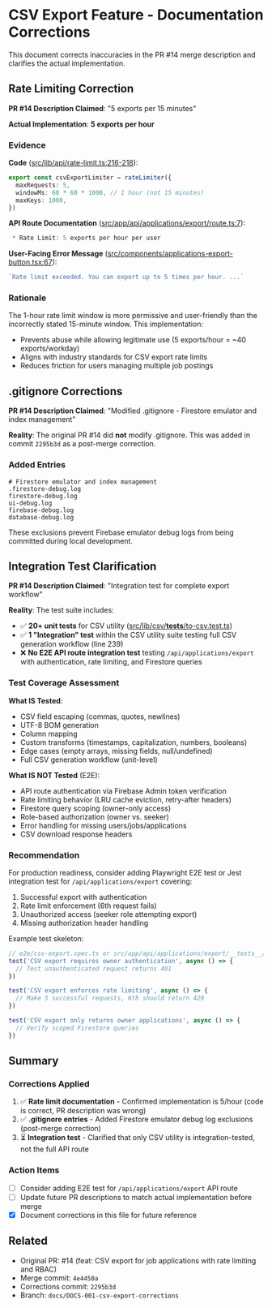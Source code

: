 # CSV Export Feature - Documentation Corrections

This document corrects inaccuracies in the PR #14 merge description and clarifies the actual implementation.

## Rate Limiting Correction

**PR #14 Description Claimed**: "5 exports per 15 minutes"

**Actual Implementation**: **5 exports per hour**

### Evidence

**Code** ([src/lib/api/rate-limit.ts:216-218](../src/lib/api/rate-limit.ts#L216-L218)):
```typescript
export const csvExportLimiter = rateLimiter({
  maxRequests: 5,
  windowMs: 60 * 60 * 1000, // 1 hour (not 15 minutes)
  maxKeys: 1000,
})
```

**API Route Documentation** ([src/app/api/applications/export/route.ts:7](../src/app/api/applications/export/route.ts#L7)):
```typescript
 * Rate Limit: 5 exports per hour per user
```

**User-Facing Error Message** ([src/components/applications-export-button.tsx:67](../src/components/applications-export-button.tsx#L67)):
```typescript
`Rate limit exceeded. You can export up to 5 times per hour. ...`
```

### Rationale

The 1-hour rate limit window is more permissive and user-friendly than the incorrectly stated 15-minute window. This implementation:
- Prevents abuse while allowing legitimate use (5 exports/hour = ~40 exports/workday)
- Aligns with industry standards for CSV export rate limits
- Reduces friction for users managing multiple job postings

## .gitignore Corrections

**PR #14 Description Claimed**: "Modified .gitignore - Firestore emulator and index management"

**Reality**: The original PR #14 did **not** modify .gitignore. This was added in commit `2295b3d` as a post-merge correction.

### Added Entries

```gitignore
# Firestore emulator and index management
.firestore-debug.log
firestore-debug.log
ui-debug.log
firebase-debug.log
database-debug.log
```

These exclusions prevent Firebase emulator debug logs from being committed during local development.

## Integration Test Clarification

**PR #14 Description Claimed**: "Integration test for complete export workflow"

**Reality**: The test suite includes:
- ✅ **20+ unit tests** for CSV utility ([src/lib/csv/__tests__/to-csv.test.ts](../src/lib/csv/__tests__/to-csv.test.ts))
- ✅ **1 "Integration" test** within the CSV utility suite testing full CSV generation workflow (line 239)
- ❌ **No E2E API route integration test** testing `/api/applications/export` with authentication, rate limiting, and Firestore queries

### Test Coverage Assessment

**What IS Tested**:
- CSV field escaping (commas, quotes, newlines)
- UTF-8 BOM generation
- Column mapping
- Custom transforms (timestamps, capitalization, numbers, booleans)
- Edge cases (empty arrays, missing fields, null/undefined)
- Full CSV generation workflow (unit-level)

**What IS NOT Tested** (E2E):
- API route authentication via Firebase Admin token verification
- Rate limiting behavior (LRU cache eviction, retry-after headers)
- Firestore query scoping (owner-only access)
- Role-based authorization (owner vs. seeker)
- Error handling for missing users/jobs/applications
- CSV download response headers

### Recommendation

For production readiness, consider adding Playwright E2E test or Jest integration test for `/api/applications/export` covering:
1. Successful export with authentication
2. Rate limit enforcement (6th request fails)
3. Unauthorized access (seeker role attempting export)
4. Missing authorization header handling

Example test skeleton:
```typescript
// e2e/csv-export.spec.ts or src/app/api/applications/export/__tests__/route.test.ts
test('CSV export requires owner authentication', async () => {
  // Test unauthenticated request returns 401
})

test('CSV export enforces rate limiting', async () => {
  // Make 5 successful requests, 6th should return 429
})

test('CSV export only returns owner applications', async () => {
  // Verify scoped Firestore queries
})
```

## Summary

### Corrections Applied

1. ✅ **Rate limit documentation** - Confirmed implementation is 5/hour (code is correct, PR description was wrong)
2. ✅ **.gitignore entries** - Added Firestore emulator debug log exclusions (post-merge correction)
3. ⏳ **Integration test** - Clarified that only CSV utility is integration-tested, not the full API route

### Action Items

- [ ] Consider adding E2E test for `/api/applications/export` API route
- [ ] Update future PR descriptions to match actual implementation before merge
- [x] Document corrections in this file for future reference

## Related

- Original PR: #14 (feat: CSV export for job applications with rate limiting and RBAC)
- Merge commit: `4e4450a`
- Corrections commit: `2295b3d`
- Branch: `docs/DOCS-001-csv-export-corrections`
